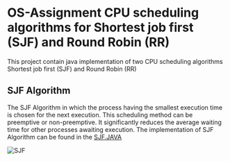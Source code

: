 # OS-Assignment CPU scheduling algorithms for Shortest job first (SJF) and Round Robin (RR)
This project contain java implementation of two CPU scheduling algorithms Shortest job first (SJF) and Round Robin (RR)

## SJF Algorithm
The SJF Algorithm in which the process having the smallest execution time is chosen for the next execution. This scheduling method can be preemptive or non-preemptive. It significantly reduces the average waiting time for other processes awaiting execution. The implementation of SJF Algorithm can be found in the <a href ="https://github.com/tasneem1412/OS-Assignment/blob/main/SJF%20OS/src/com/company/Main.java">SJF.JAVA</a>

![SJF](https://user-images.githubusercontent.com/128141527/225900593-3ae65a31-f4be-4d49-8831-9e0af58b3a9e.png)
